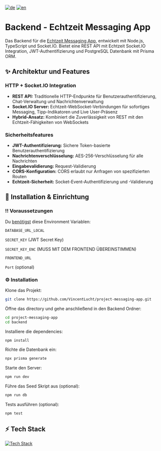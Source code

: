 [![de](https://img.shields.io/badge/lang-de-blue.svg)](README.md)
[![en](https://img.shields.io/badge/lang-en-red.svg)](README.en.md)

# Backend - Echtzeit Messaging App
Das Backend für die [Echtzeit Messaging App](https://github.com/VincentLucht/project-messaging-app), entwickelt mit Node.js, TypeScript und Socket.IO. Bietet eine REST API mit Echtzeit Socket.IO Integration, JWT-Authentifizierung und PostgreSQL Datenbank mit Prisma ORM.

## ✨ Architektur und Features
### HTTP + Socket.IO Integration
- **REST API:** Traditionelle HTTP-Endpunkte für Benutzerauthentifizierung, Chat-Verwaltung und Nachrichtenverwaltung
- **Socket.IO Server:** Echtzeit-WebSocket-Verbindungen für sofortiges Messaging, Tipp-Indikatoren und Live User-Präsenz
- **Hybrid-Ansatz:** Kombiniert die Zuverlässigkeit von REST mit den Echtzeit-Fähigkeiten von WebSockets

### Sicherheitsfeatures
- **JWT-Authentifizierung:** Sichere Token-basierte Benutzerauthentifizierung
- **Nachrichtenverschlüsselung:** AES-256-Verschlüsselung für alle Nachrichten
- **Eingabevalidierung:** Request-Validierung
- **CORS-Konfiguration:** CORS erlaubt nur Anfragen von spezifizierten Routen
- **Echtzeit-Sicherheit:** Socket-Event-Authentifizierung und -Validierung

## 🧰 Installation & Einrichtung
### ‼️ Voraussetzungen
Du <u>benötigst</u> diese Environment Variablen:

`DATABASE_URL_LOCAL`

`SECRET_KEY` (JWT Secret Key)

`SECRET_KEY_ENC` (MUSS MIT DEM FRONTEND ÜBEREINSTIMMEN)

`FRONTEND_URL`


`Port` (optional)

### ⚙️ Installation
Klone das Projekt:
```bash
git clone https://github.com/VincentLucht/project-messaging-app.git
```

Öffne das directory und gehe anschließend in den Backend Ordner:
```bash
cd project-messaging-app
cd backend
```

Installiere die dependencies:
```bash
npm install
```

Richte die Datenbank ein:
```bash
npx prisma generate
```

Starte den Server:
```bash
npm run dev
```

Führe das Seed Skript aus (optional):
```bash
npm run db
```

Tests ausführen (optional):
```bash
npm test
```

## ⚡️ Tech Stack
[![Tech Stack](https://skillicons.dev/icons?i=ts,nodejs,express,prisma,postgresql,socketio)](https://skillicons.dev)